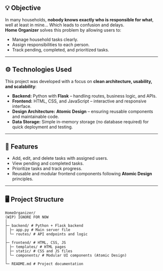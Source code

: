 ## 💡 Objective

In many households, **nobody knows exactly who is responsible for what**, well at least in mine... Which leads to confusion and delays.  
**Home Organizer** solves this problem by allowing users to:

- Manage household tasks clearly.  
- Assign responsibilities to each person.  
- Track pending, completed, and prioritized tasks.

---

## ⚙️ Technologies Used

This project was developed with a focus on **clean architecture, usability, and scalability**:

- **Backend:** Python with **Flask** – handling routes, business logic, and APIs.  
- **Frontend:** HTML, CSS, and JavaScript – interactive and responsive interface.  
- **Design Architecture:** **Atomic Design** – ensuring reusable components and maintainable code.  
- **Data Storage:** Simple in-memory storage (no database required) for quick deployment and testing.

---

## 🔹 Features

- Add, edit, and delete tasks with assigned users.  
- View pending and completed tasks.  
- Prioritize tasks and track progress.  
- Reusable and modular frontend components following **Atomic Design** principles.  

---

## 🖥️ Project Structure
```
HomeOrganizer/
(WIP) IGNORE FOR NOW
│
├─ backend/ # Python + Flask backend
│ ├─ app.py # Main server file
│ └─ routes/ # API endpoints and logic
│
├─ frontend/ # HTML, CSS, JS
│ ├─ templates/ # HTML pages
│ ├─ static/ # CSS and JS files
│ └─ components/ # Modular UI components (Atomic Design)
│
└─ README.md # Project documentation
```

